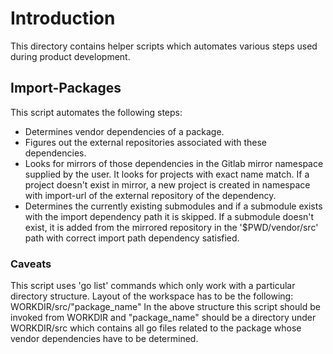 # Introduction
This directory contains helper scripts which automates various steps used
during product development.

## Import-Packages
This script automates the following steps:
* Determines vendor dependencies of a package.
* Figures out the external repositories associated with these dependencies.
* Looks for mirrors of those dependencies in the Gitlab mirror namespace
  supplied by the user. It looks for projects with exact name match.
  If a project doesn't exist in mirror, a new project is created in
  namespace with import-url of the external repository of the dependency.
* Determines the currently existing submodules and if a submodule exists with
  the import dependency path it is skipped. If a submodule doesn't exist, it is
  added from the mirrored repository in the '$PWD/vendor/src' path with correct
  import path dependency satisfied.

### Caveats
This script uses 'go list' commands which only work with a particular directory
structure. Layout of the workspace has to be the following:
WORKDIR/src/"package\_name"
In the above structure this script should be invoked from WORKDIR and
"package\_name" should be a directory under WORKDIR/src which contains all go
files related to the package whose vendor dependencies have to be determined.
